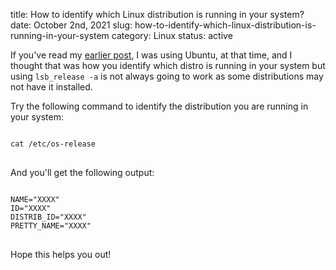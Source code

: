 title: How to identify which Linux distribution is running in your system?
date: October 2nd, 2021
slug: how-to-identify-which-linux-distribution-is-running-in-your-system
category: Linux
status: active

If you've read my [earlier post](/til/posts/check-ubuntu-version/), I was using Ubuntu, at that time, and I thought that was how you identify which distro is running in your system but using `lsb_release -a` is not always going to work as some distributions may not have it installed.

Try the following command to identify the distribution you are running in your system:

<pre>
<code>
cat /etc/os-release
</code>
</pre>

And you'll get the following output:
<pre>
<code>
NAME="XXXX"
ID="XXXX"
DISTRIB_ID="XXXX"
PRETTY_NAME="XXXX"
</code>
</pre>

Hope this helps you out!